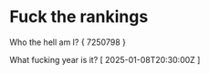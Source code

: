 # Fuck the rankings

Who the hell am I?
{ 7250798 }

What fucking year is it?
[ 2025-01-08T20:30:00Z ]
